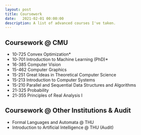 ```yaml
---
layout: post
title: Coursework
date:   2021-02-01 00:00:00
description: A list of advanced courses I've taken.
---
```

## Coursework @ CMU

- 10-725 Convex Optimization*
- 10-701 Introduction to Machine Learning (PhD)*
- 16-385 Computer Vision
- 15-462 Computer Graphics
- 15-251 Great Ideas in Theoretical Computer Science
- 15-213 Introduction to Computer Systems
- 15-210 Parallel and Sequential Data Structures and Algorithms
- 21-325 Probability
- 21-355 Principles of Real Analysis I

## Coursework @ Other Institutions & Audit
- Formal Languages and Automata @ THU
- Introduction to Artificial Intelligence @ THU (Audit)
